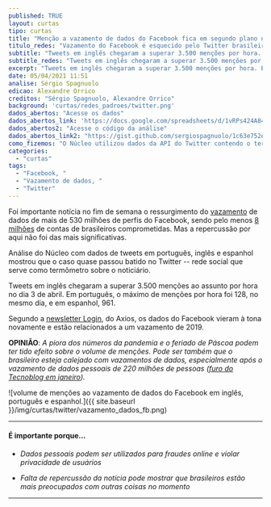 ```yaml
---
published: TRUE
layout: curtas
tipo: curtas
title: "Menção a vazamento de dados do Facebook fica em segundo plano no Twitter brasileiro"
titulo_redes: "Vazamento do Facebook é esquecido pelo Twitter brasileiro"
subtitle: "Tweets em inglês chegaram a superar 3.500 menções por hora. Em português, o máximo foi 128."
subtitle_redes: "Tweets em inglês chegaram a superar 3.500 menções por hora. Em português, o máximo foi 128."
excerpt: "Tweets em inglês chegaram a superar 3.500 menções por hora. Em português, o máximo foi 128."
date: 05/04/2021 11:51
analise: Sérgio Spagnuolo
edicao: Alexandre Orrico
creditos: "Sérgio Spagnuolo, Alexandre Orrico"
background: 'curtas/redes_padroes/twitter.png'
dados_abertos: "Acesse os dados"
dados_abertos_link: 'https://docs.google.com/spreadsheets/d/1vRPs424A84gBHrYu9-2ctFU7RzcTYKt3lo6JdtSiuVE/edit?usp=sharing'
dados_abertos2: "Acesse o código da análise"
dados_abertos_link2: "https://gist.github.com/sergiospagnuolo/1c63e752ee8bdac1cdb8a7a307761316"
como_fizemos: "O Núcleo utilizou dados da API do Twitter contendo o termo 'Facebook' e as variações do termo 'dados' em tweets e retweets em português, de 28 de março a 4 de abril."
categories:
  - "curtas"
tags:
  - "Facebook, "
  - "Vazamento de dados, "
  - "Twitter"
---
```


Foi importante notícia no fim de semana o ressurgimento do [vazamento](https://g1.globo.com/economia/tecnologia/noticia/2021/04/03/dados-de-mais-de-500-milhoes-de-contas-do-facebook-sao-publicados-em-forum-de-hackers-diz-revista.ghtml?utm_source=twitter&utm_medium=social&utm_campaign=g1) de dados de mais de 530 milhões de perfis do Facebook, sendo pelo menos [8 milhões](https://olhardigital.com.br/2021/04/03/seguranca/facebook-tem-vazamento-de-mais-de-500-milhoes-de-telefones-e-dados-pessoais-de-usuarios-brasileiros-inclusos/) de contas de brasileiros comprometidas. Mas a repercussão por aqui não foi das mais significativas.

Análise do Núcleo com dados de tweets em português, inglês e espanhol mostrou que o caso quase passou batido no Twitter -- rede social que serve como termômetro sobre o noticiário.

Tweets em inglês chegaram a superar 3.500 menções ao assunto por hora no dia 3 de abril. Em português, o máximo de menções por hora foi 128, no mesmo dia, e em espanhol, 961.

Segundo a [newsletter Login](https://www.axios.com/newsletters/axios-login-d80a9f9e-8773-47b4-8b71-2a76e8690304.html?utm_source=newsletter&utm_medium=email&utm_campaign=newsletter_axioslogin&stream=top), do Axios, os dados do Facebook vieram à tona novamente e estão relacionados a um vazamento de 2019.

**OPINIÃO**: *A piora dos números da pandemia e o feriado de Páscoa podem ter tido efeito sobre o volume de menções. Pode ser também que o brasileiro esteja calejado com vazamentos de dados, especialmente após o vazamento de dados pessoais de 220 milhões de pessoas ([furo do Tecnoblog em janeiro](https://tecnoblog.net/404838/exclusivo-vazamento-que-expos-220-milhoes-de-brasileiros-e-pior-do-que-se-pensava/)).*

![volume de menções ao vazamento de dados do Facebook em inglês, português e espanhol.]({{ site.baseurl }}/img/curtas/twitter/vazamento_dados_fb.png)

---

#### É importante porque...

- *Dados pessoais podem ser utilizados para fraudes online e violar privacidade de usuários*

- *Falta de repercussão da notícia pode mostrar que brasileiros estão mais preocupados com outras coisas no momento*

---

